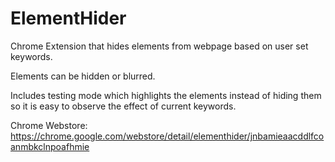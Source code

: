 # ElementHider
Chrome Extension that hides elements from webpage based on user set keywords.

Elements can be hidden or blurred.

Includes testing mode which highlights the elements instead of hiding them so it is easy to observe the effect of current keywords.

Chrome Webstore: https://chrome.google.com/webstore/detail/elementhider/jnbamieaacddlfcoanmbkclnpoafhmie
